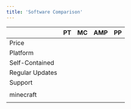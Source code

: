 ```yaml
---
title: 'Software Comparison'
---
```


| |PT|MC|AMP|PP|
|-|-|-|-|-|
|Price| | | | |
|Platform| | | | |
|Self-Contained| | | | |
|Regular Updates| | | | |
|Support| | | | |
| | | | | |
|minecraft| | | | |
| | | | | |